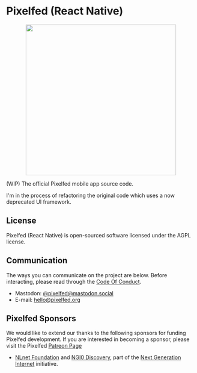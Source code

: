 # Pixelfed (React Native)

<p align="center">
<img src="https://pixelfed.nyc3.cdn.digitaloceanspaces.com/media/pixelfed-app-screenshot-2.jpg" width="400">
</p>

(WIP) The official Pixelfed mobile app source code.

I'm in the process of refactoring the original code which uses a now deprecated UI framework.

## License

Pixelfed (React Native) is open-sourced software licensed under the AGPL license.

## Communication

The ways you can communicate on the project are below. Before interacting, please
read through the [Code Of Conduct](CODE_OF_CONDUCT.md).

* Mastodon: [@pixelfed@mastodon.social](https://mastodon.social/@pixelfed)
* E-mail: [hello@pixelfed.org](mailto:hello@pixelfed.org)

## Pixelfed Sponsors

We would like to extend our thanks to the following sponsors for funding Pixelfed development. If you are interested in becoming a sponsor, please visit the Pixelfed [Patreon Page](https://www.patreon.com/dansup/overview)

- [NLnet Foundation](https://nlnet.nl) and [NGI0
Discovery](https://nlnet.nl/discovery/), part of the [Next Generation
Internet](https://ngi.eu) initiative.